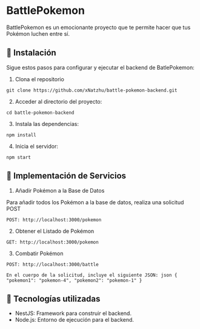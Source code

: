 # BattlePokemon

BattlePokemon es un emocionante proyecto que te permite hacer que tus Pokémon luchen entre sí.

## 🚀 Instalación

Sigue estos pasos para configurar y ejecutar el backend de BatlePokemon:

1. Clona el repositorio
```
git clone https://github.com/xNatzhu/battle-pokemon-backend.git
```

2. Acceder al directorio del proyecto:
```
cd battle-pokemon-backend
```
3. Instala las dependencias:
```
npm install
```
4. Inicia el servidor:
```
npm start
```

## 🔧 Implementación de Servicios

1. Añadir Pokémon a la Base de Datos

Para añadir todos los Pokémon a la base de datos, realiza una solicitud POST 
```
POST: http://localhost:3000/pokemon
```

2. Obtener el Listado de Pokémon
```
GET: http://localhost:3000/pokemon
```

3. Combatir Pokémon
```
POST: http://localhost:3000/battle

En el cuerpo de la solicitud, incluye el siguiente JSON: json { "pokemon1": "pokemon-4", "pokemon2": "pokemon-1" }
```


## 🔨 Tecnologías utilizadas 

- NestJS: Framework para construir el backend.
- Node.js: Entorno de ejecución para el backend.
  

